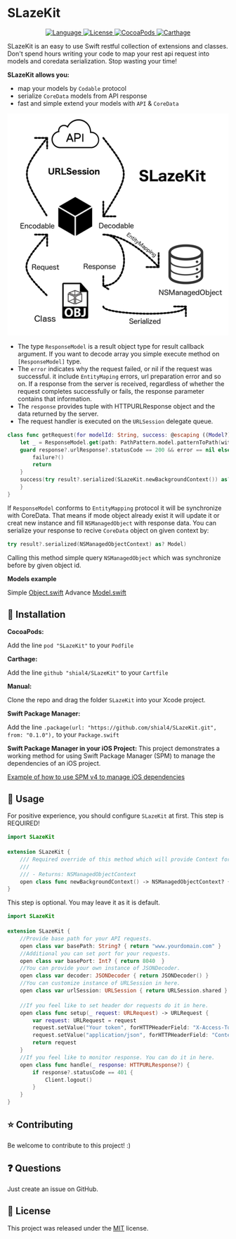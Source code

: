 # SLazeKit

<p align="center">
    <a href="http://swift.org">
        <img src="https://img.shields.io/badge/Swift-4.0-brightgreen.svg" alt="Language" />
        </a>
        <a href="https://raw.githubusercontent.com/shial4/SLazeKit/master/LICENSE">
            <img src="https://img.shields.io/badge/license-MIT-blue.svg" alt="License" />
        </a>
        <a href="https://cocoapods.org/pods/SLazeKit">
            <img src="https://img.shields.io/cocoapods/v/SLazeKit.svg" alt="CocoaPods" />
        </a>
        <a href="https://github.com/Carthage/Carthage">
            <img src="https://img.shields.io/badge/carthage-compatible-4BC51D.svg?style=flat" alt="Carthage" />
        </a>
</p>

SLazeKit is an easy to use Swift restful collection of extensions and classes. Don't spend hours writing your code to map your rest api request into models and coredata serialization. Stop wasting your time!

**SLazeKit allows you:**
- map your models by  `Codable` protocol
- serialize `CoreData` models from API response
- fast and simple extend your models with `API` & `CoreData`

<p align="center">
<img src="Content/SLazeKit.png">
</p>

- The type `ResponseModel` is a result object type for result callback argument. If you want to decode array you simple execute method on `[ResponseModel]` type.
- The `error`  indicates why the request failed, or nil if the request was successful. it include `EntityMaping` errors, url preparation error and so on. If a response from the server is received, regardless of whether the request completes successfully or fails, the response parameter contains that information.
- The `response` provides tuple with  HTTPURLResponse object and the data returned by the server.
- The request handler is executed on the `URLSession` delegate queue.
```swift
class func getRequest(for modelId: String, success: @escaping ((Model?) ->()), failure: (() ->())? = nil) throws {
    let _ = ResponseModel.get(path: PathPattern.model.patternToPath(with: ["modelId":modelId])) { (response, result, error) in
    guard response?.urlResponse?.statusCode == 200 && error == nil else {
        failure?()
        return
    }
    success(try result?.serialized(SLazeKit.newBackgroundContext()) as? Model)
    }
}
```

If `ResponseModel` conforms to `EntityMapping` protocol it will be synchronize with CoreData. That means if mode object already exist it will update it or creat new instance and fill `NSManagedObject` with response data. You can serialize your response to recive `CoreData` object on given context by:

```swift
try result?.serialized(NSManagedObjectContext) as? Model)
```

Calling this method simple query `NSManagedObject` which was synchronize before by given object id.

**Models example**

Simple
[Object.swift](Tests/SLazeKitTests/Models/Object.swift)
Advance
[Model.swift](Tests/SLazeKitTests/Models/Model.swift)



## 🔧 Installation

**CocoaPods:**

Add the line `pod "SLazeKit"` to your `Podfile`

**Carthage:**

Add the line `github "shial4/SLazeKit"` to your `Cartfile`

**Manual:**

Clone the repo and drag the folder `SLazeKit` into your Xcode project.

**Swift Package Manager:**

Add the line `.package(url: "https://github.com/shial4/SLazeKit.git", from: "0.1.0"),` to your `Package.swift`

**Swift Package Manager in your iOS Project:**
This project demonstrates a working method for using Swift Package Manager (SPM) to manage the dependencies of an iOS project.

<a href="https://github.com/j-channings/swift-package-manager-ios">Example of how to use SPM v4 to manage iOS dependencies</a>

## 💊 Usage

For positive experience, you should configure `SLazeKit` at first. This step is REQUIRED!

```swift
import SLazeKit

extension SLazeKit {
    /// Required override of this method which will provide Context for bacground execution.
    ///
    /// - Returns: NSManagedObjectContext
    open class func newBackgroundContext() -> NSManagedObjectContext? { return nil }
}
```
 This step is optional. You may leave it as it is default.
```swift
import SLazeKit

extension SLazeKit {
    //Provide base path for your API requests.
    open class var basePath: String? { return "www.yourdomain.com" }
    //Additional you can set port for your requests.
    open class var basePort: Int? { return 8040  }
    //You can provide your own instance of JSONDecoder.
    open class var decoder: JSONDecoder { return JSONDecoder() }
    //You can customize instance of URLSession in here.
    open class var urlSession: URLSession { return URLSession.shared }
    
    //If you feel like to set header dor requests do it in here.
    open class func setup(_ request: URLRequest) -> URLRequest {
        var request: URLRequest = request
        request.setValue("Your token", forHTTPHeaderField: "X-Access-Token")
        request.setValue("application/json", forHTTPHeaderField: "Content-Type")
        return request
    }
    //If you feel like to monitor response. You can do it in here.
    open class func handle(_ response: HTTPURLResponse?) {
        if response?.statusCode == 401 {
            Client.logout()
        }
    }
}
```

## ⭐ Contributing

Be welcome to contribute to this project! :)

## ❓ Questions

Just create an issue on GitHub.

## 📝 License

This project was released under the [MIT](LICENSE) license.
